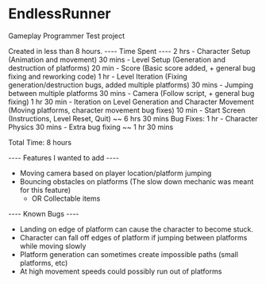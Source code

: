 # EndlessRunner
Gameplay Programmer Test project

Created in less than 8 hours. 
---- Time Spent ----
2 hrs - Character Setup (Animation and movement)
30 mins - Level Setup (Generation and destruction of platforms)
20 min - Score (Basic score added, + general bug fixing and reworking code)
1 hr - Level Iteration (Fixing generation/destruction bugs, added multiple platforms)
30 mins - Jumping between multiple platforms 
30 mins - Camera (Follow script, + general bug fixing)
1 hr 30 min - Iteration on Level Generation and Character Movement (Moving platforms, character movement bug fixes)
10 min - Start Screen (Instructions, Level Reset, Quit)
~~ 6 hrs 30 mins
Bug Fixes:
1 hr  - Character Physics
30 mins - Extra bug fixing
~~ 1 hr 30 mins

Total Time: 8 hours

---- Features I wanted to add ---- 
- Moving camera based on player location/platform jumping
- Bouncing obstacles on platforms (The slow down mechanic was meant for this feature)
  - OR Collectable items

---- Known Bugs ----
- Landing on edge of platform can cause the character to become stuck.
- Character can fall off edges of platform if jumping between platforms while moving slowly
- Platform generation can sometimes create impossible paths (small platforms, etc)
- At high movement speeds could possibly run out of platforms
